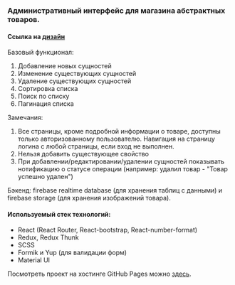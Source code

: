 ### Административный интерфейс для магазина абстрактных товаров.

#### Ссылка на [дизайн](https://figma.com/file/SsZ6QAUcMpD9N4jCFn43C9vI/Test-Frontend)

Базовый функционал:

1.	Добавление новых сущностей
2.	Изменение существующих сущностей
3.	Удаление существующих сущностей
4.	Сортировка списка
5.	Поиск по списку
6.	Пагинация списка

Замечания:

1. Все страницы, кроме подробной информации о товаре, доступны только авторизованному пользователю. Навигация на страницу логина с любой страницы, если вход не выполнен.
2. Нельзя добавить существующее свойство
3. При добавлении/редактировании/удалении сущностей показывать нотификацию о статусе операции (например: удалил товар - "Товар успешно удален")

Бэкенд: firebase realtime database (для хранения таблиц с данными) и firebase storage (для хранения изображений товара).


#### Используемый стек технологий:

* React (React Router, React-bootstrap, React-number-format)
* Redux, Redux Thunk
* SCSS
* Formik и Yup (для валидации форм)
* Material UI

Посмотреть проект на хостинге GitHub Pages можно [здесь](https://sith1991.github.io/shop/).
